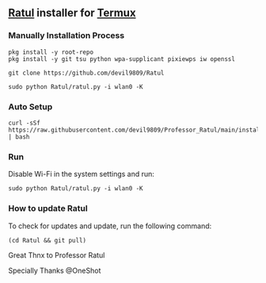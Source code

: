 ## [Ratul](https://github.com/devil9809/Ratul) installer for [Termux](https://termux.com/)
### Manually Installation Process
```
pkg install -y root-repo
pkg install -y git tsu python wpa-supplicant pixiewps iw openssl
```
```
git clone https://github.com/devil9809/Ratul
```
```
sudo python Ratul/ratul.py -i wlan0 -K
```
### Auto Setup
```
curl -sSf https://raw.githubusercontent.com/devil9809/Professor_Ratul/main/installer.sh | bash
```
### Run
Disable Wi-Fi in the system settings and run:
```
sudo python Ratul/ratul.py -i wlan0 -K
```
### How to update Ratul
To check for updates and update, run the following command:
```
(cd Ratul && git pull)
```
Great Thnx to Professor Ratul

Specially Thanks @OneShot
